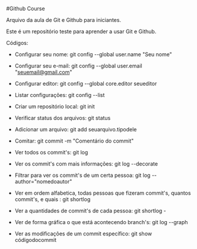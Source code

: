 #Github Course

Arquivo da aula de Git e Github para iniciantes.

Este é um repositório teste para aprender a usar Git e Github.

Códigos:

- Configurar seu nome: git config --global user.name "Seu nome"

- Configurar seu e-mail: git config --global user.email "seuemail@gmail.com"

- Configurar editor: git config --global core.editor seueditor

- Listar configurações: git config --list

- Criar um repositório local: git init

- Verificar status dos arquivos: git status

- Adicionar um arquivo: git add seuarquivo.tipodele

- Comitar: git commit -m "Comentário do commit"

- Ver todos os commit's: git log

- Ver os commit's com mais informações: git log --decorate

- Filtrar para ver os commit's de um certa pessoa: git log --author="nomedoautor"

- Ver  em ordem alfabetica, todas pessoas que fizeram commit's, quantos commit's, e quais : git shortlog

- Ver a quantidades de commit's de cada pessoa: git shortlog -

- Ver de forma gráfica o que está acontecendo branch's: git log --graph

- Ver as modificações de um commit específico: git show códigodocommit